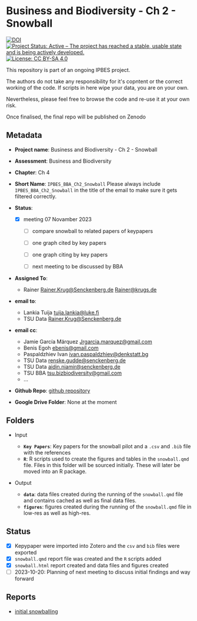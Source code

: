 # Business and Biodiversity - Ch 2 - Snowball

[![DOI](https://zenodo.org/badge/DOI/99.9999/zenodo.9999999.svg)](https://doi.org/99.9999/zenodo.9999999)
[![Project Status: Active – The project has reached a stable, usable state and is being actively developed.](https://www.repostatus.org/badges/latest/active.svg)](https://www.repostatus.org/#active)
[![License: CC BY-SA 4.0](https://img.shields.io/badge/License-CC_BY--SA_4.0-lightgrey.svg)](https://creativecommons.org/licenses/by-sa/4.0/)

This repository is part of an ongoing IPBES project.

The authors do not take any responsibility for it's copntent or the correct working of the code. If scripts in here wipe your data, you are on your own.

Nevertheless, please feel free to browse the code and re-use it at your own risk.

Once finalised, the final repo will be published on Zenodo

## Metadata

- **Project name**: Business and Biodiversity - Ch 2 - Snowball
- **Assessment**: Business and Biodiversity
- **Chapter**: Ch 4
- **Short Name**: `IPBES_BBA_Ch2_Snowball`
  Please always include `IPBES_BBA_Ch2_Snowball` in the title of the email to make sure it gets filtered correctly.
- **Status**: 
  - [x] meeting 07 Novamber 2023
    - [ ] compare snowball to related papers of keypapers
    - [ ] one graph cited by key papers
    - [ ] one graph citing by key papers
    - [ ] next meeting to be discussed by BBA




- **Assigned To**:
  - Rainer <Rainer.Krug@Senckenberg.de> <Rainer@krugs.de>

- **email to**:
  - Lankia Tuija <tuija.lankia@luke.fi>
  - TSU Data <Rainer.Krug@Senckenberg.de>

- **email cc**:
  - Jamie García Märquez <Jrgarcia.marquez@gmail.com>
  - Benis Egoh <ebenis@gmail.com>
  - Paspaldzhiev Ivan <ivan.paspaldzhiev@denkstatt.bg>
  - TSU Data <renske.gudde@senckenberg.de>
  - TSU Data <aidin.niamir@senckenberg.de>
  - TSU BBA <tsu.bizbiodiversity@gmail.com>
  - ...

- **Github Repo**: [github repository](https://github.com/IPBES-Data/IPBES_BBA_Ch2_Snowball)
- **Google Drive Folder**: None at the moment

## Folders

- Input
  - **`Key Papers`**: Key papers for the snowball pilot and a `.csv` and `.bib` file with the references
  - **`R`**: R scripts used to create the figures and tables in the `snowball.qmd` file. Files in this folder will be sourced initially. These will later be moved into an R package.

- Output
  - **`data`**: data files created during the running of the `snowball.qmd` file and contains cached as well as final data files.
  - **`figures`**: figures created during the running of the `snowball.qmd` file in low-res as well as high-res.

## Status

- [x] Kepypaper were imported into Zotero and the `csv` and `bib` files were exported
- [x] `snowball.qmd` report file was created and the `R` scripts added
- [x] `snowball.html` report created and data files and figures created
- [ ] 2023-10-20: Planning of next meeting to discuss initial findings and way forward

## Reports

- [initial snowballing](snowball.html)
